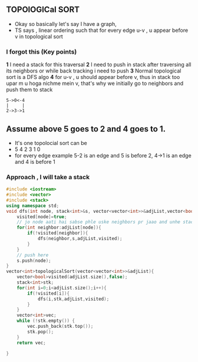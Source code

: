 ## TOPOlOGICal SORT
- Okay so basically let's say I have a graph,
- TS says , linear ordering such that for every edge u-v , u appear before v in topological sort
### I forgot this (Key points)
**1** I need a stack for this traversal
**2** I need to push in stack after traversing all its neighbors or while back tracking i need to push
**3** Normal topological sort is a DFS algo
**4** for u-v , u should appear before v, thus in stack too upar m u hoga nichme mein v, that's why we initially go to neighbors and push them to stack
```
5->0<-4
|     |
2->3->1
```
## Assume above 5 goes to 2 and 4 goes to 1.
- It's one topolocial sort can be
- 5 4 2 3 1 0
- for every edge example 5-2 is an edge and 5 is before 2, 4->1 is an edge and 4 is before 1

### Approach , I will take a stack
```cpp
#include <iostream>
#include <vector>
#include <stack>
using namespace std;
void dfs(int node, stack<int>&s, vector<vector<int>>&adjList,vector<bool>&visited){
    visited[node]=true;
    // jo node aati hai sabse phle uske neighbors pr jaao and unhe stack m put kro, remember since u->v mein ts m u pehle so u should be somewhere above v on stack
    for(int neighbor:adjList[node]){
        if(!visited[neighbor]){
            dfs(neighbor,s,adjList,visited);
        }
    }
    // push here
    s.push(node);
}
vector<int>topologicalSort(vector<vector<int>>&adjList){
    vector<bool>visited(adjList.size(),false);
    stack<int>stk;
    for(int i=0;i<adjList.size();i++){
        if(!visited[i]){
            dfs(i,stk,adjList,visited);
        }
    }
    vector<int>vec;
    while (!stk.empty()) {
        vec.push_back(stk.top());
        stk.pop();
    }
    return vec;

}
```